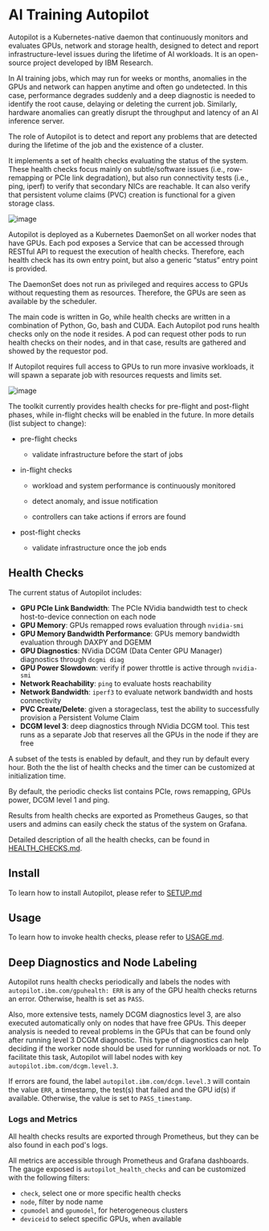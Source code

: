 # AI Training Autopilot

Autopilot is a Kubernetes-native daemon that continuously monitors and evaluates GPUs, network and storage health, designed to detect and report infrastructure-level issues during the lifetime of AI workloads. It is an open-source project developed by IBM Research.

In AI training jobs, which may run for weeks or months, anomalies in the GPUs and network can happen anytime and often go undetected. In this case, performance degrades suddenly and a deep diagnostic is needed to identify the root cause, delaying or deleting the current job. Similarly, hardware anomalies can greatly disrupt the throughput and latency of an AI inference server.

The role of Autopilot is to detect and report any problems that are detected during the lifetime of the job and the existence of a cluster.

It implements a set of health checks evaluating the status of the system. These health checks focus mainly on subtle/software issues (i.e., row-remapping or PCIe link degradation), but also run connectivity tests (i.e., ping, iperf) to verify that secondary NICs are reachable. It can also verify that persistent volume claims (PVC) creation is functional for a given storage class.

![image](https://media.github.ibm.com/user/96687/files/0d466863-a19e-459d-a492-e2275377d4b9)

Autopilot is deployed as a Kubernetes DaemonSet on all worker nodes that have GPUs. Each pod exposes a Service that can be accessed through RESTful API to request the execution of health checks. Therefore, each health check has its own entry point, but also a generic “status” entry point is provided.

The DaemonSet does not run as privileged and requires access to GPUs without requesting them as resources. Therefore, the GPUs are seen as available by the scheduler.

The main code is written in Go, while health checks are written in a combination of Python, Go, bash and CUDA. Each Autopilot pod runs health checks only on the node it resides. A pod can request other pods to run health checks on their nodes, and in that case, results are gathered and showed by the requestor pod.

If Autopilot requires full access to GPUs to run more invasive workloads, it will spawn a separate job with resources requests and limits set.

![image](https://media.github.ibm.com/user/96687/files/4a7c81ba-857a-43d4-bc82-0784ef81b270)

The toolkit currently provides health checks for pre-flight and post-flight phases, while in-flight checks will be enabled in the future. In more details (list subject to change):

- pre-flight checks

  - validate infrastructure before the start of jobs

- in-flight checks

  - workload and system performance is continuously monitored

  - detect anomaly, and issue notification

  - controllers can take actions if errors are found

- post-flight checks

  - validate infrastructure once the job ends

## Health Checks

The current status of Autopilot includes:

- **GPU PCIe Link Bandwidth**: The PCIe NVidia bandwidth test to check host-to-device connection on each node
- **GPU Memory**: GPUs remapped rows evaluation through `nvidia-smi`
- **GPU Memory Bandwidth Performance**: GPUs memory bandwidth evaluation through DAXPY and DGEMM
- **GPU Diagnostics**: NVidia DCGM (Data Center GPU Manager) diagnostics through `dcgmi diag`
- **GPU Power Slowdown**: verify if power throttle is active through `nvidia-smi`
- **Network Reachability**: `ping` to evaluate hosts reachability
- **Network Bandwidth**: `iperf3` to evaluate network bandwidth and hosts connectivity
- **PVC Create/Delete**: given a storageclass, test the ability to successfully provision a Persistent Volume Claim
- **DCGM level 3**: deep diagnostics through NVidia DCGM tool. This test runs as a separate Job that reserves all the GPUs in the node if they are free

A subset of the tests is enabled by default, and they run by default every hour. Both the the list of health checks and the timer can be customized at initialization time.

By default, the periodic checks list contains PCIe, rows remapping, GPUs power, DCGM level 1 and ping.

Results from health checks are exported as Prometheus Gauges, so that users and admins can easily check the status of the system on Grafana.

Detailed description of all the health checks, can be found in [HEALTH_CHECKS.md](HEALTH_CHECKS.md).

## Install

To learn how to install Autopilot, please refer to [SETUP.md](SETUP.md)

## Usage

To learn how to invoke health checks, please refer to [USAGE.md](USAGE.md).

## Deep Diagnostics and Node Labeling

Autopilot runs health checks periodically and labels the nodes with `autopilot.ibm.com/gpuhealth: ERR` is any of the GPU health checks returns an error. Otherwise, health is set as `PASS`.

Also, more extensive tests, namely DCGM diagnostics level 3, are also executed automatically only on nodes that have free GPUs. This deeper analysis is needed to reveal problems in the GPUs that can be found only after running level 3 DCGM diagnostic.
This type of diagnostics can help deciding if the worker node should be used for running workloads or not. To facilitate this task, Autopilot will label nodes with key `autopilot.ibm.com/dcgm.level.3`.

If errors are found, the label `autopilot.ibm.com/dcgm.level.3` will contain the value `ERR`, a timestamp, the test(s) that failed and the GPU id(s) if available. Otherwise, the value is set to `PASS_timestamp`.

### Logs and Metrics

All health checks results are exported through Prometheus, but they can be also found in each pod's logs.

All metrics are accessible through Prometheus and Grafana dashboards. The gauge exposed is `autopilot_health_checks` and can be customized with the following filters:

- `check`, select one or more specific health checks
- `node`, filter by node name
- `cpumodel` and `gpumodel`, for heterogeneous clusters
- `deviceid` to select specific GPUs, when available
